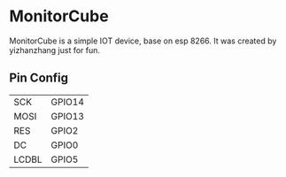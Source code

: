 # MonitorCube

MonitorCube is a simple IOT device, base on esp 8266.
It was created by yizhanzhang just for fun.

## Pin Config

|       |        |
| ----  | ----   |
| SCK   | GPIO14 |
| MOSI  | GPIO13 |
| RES   | GPIO2  |
| DC    | GPIO0  |
| LCDBL | GPIO5  |